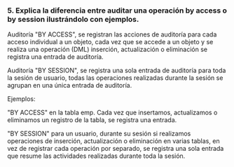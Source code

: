 ### 5. Explica la diferencia entre auditar una operación by access o by session ilustrándolo con ejemplos.

Auditoría "BY ACCESS", se registran las acciones de auditoría para cada acceso individual a un objeto, cada vez que se accede a un objeto y se realiza una operación (DML) inserción, actualización o eliminación se registra una entrada de auditoría.

Auditoría "BY SESSION", se registra una sola entrada de auditoría para toda la sesión de usuario, todas las operaciones realizadas durante la sesión se agrupan en una única entrada de auditoría.

Ejemplos:

"BY ACCESS" en la tabla emp. Cada vez que insertamos, actualizamos o eliminamos un registro de la tabla, se registra una entrada.

"BY SESSION" para un usuario, durante su sesión si realizamos operaciones de inserción, actualización o eliminación en varias tablas, en vez de registrar cada operación por separado, se registra una sola entrada que resume las actividades realizadas durante toda la sesión.